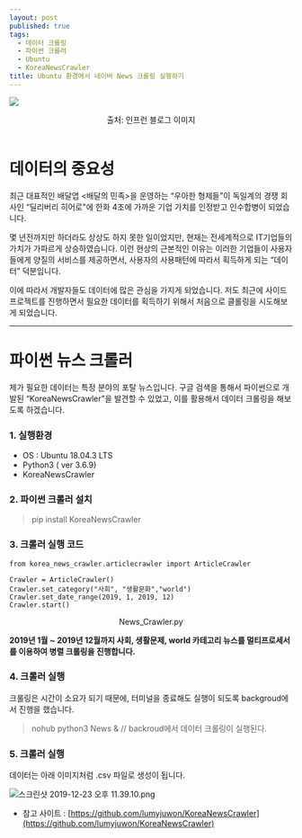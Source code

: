 ```yaml
---
layout: post
published: true
tags:
  - 데이터 크롤링
  - 파이썬 크롤러
  - Ubuntu
  - KoreaNewsCrawler
title: Ubuntu 환경에서 네이버 News 크롤링 실행하기
---
```


![]({{site.baseurl}}/img/python-web-crawling.jpg)
<center>출처: 인프런 블로그 이미지</center> <br>

# 데이터의 중요성 <br>
 최근 대표적인 배달앱 <배달의 민족>을 운영하는 “우아한 형제들”이 독일계의 경쟁 회사인 “딜리버리 히어로"에 한화 4조에 가까운 기업 가치를 인정받고 인수합병이 되었습니다.

 몇 년전까지만 하더라도 상상도 하지 못한 일이었지만, 현재는 전세계적으로 IT기업들의 가치가 가파르게 상승하였습니다. 이런 현상의 근본적인 이유는 이러한 기업들이 사용자들에게 양질의 서비스를 제공하면서, 사용자의 사용패턴에 따라서 획득하게 되는 “데이터” 덕분입니다.

 이에 따라서 개발자들도 데이터에 많은 관심을 가지게 되었습니다. 저도 최근에 사이드 프로젝트를 진행하면서 필요한 데이터를 획득하기 위해서 처음으로 클롤링을 시도해보게 되었습니다.
 
 --- 
 
# 파이썬 뉴스 크롤러 <br>
 제가 필요한 데이터는 특정 분야의 포탈 뉴스입니다. 구글 검색을 통해서 파이썬으로 개발된 “KoreaNewsCrawler”을 발견할 수 있었고, 이를 활용해서 데이터 크롤링을 해보도록 하겠습니다.
 
 
### 1. 실행환경
 
 * OS : Ubuntu 18.04.3 LTS
 * Python3 ( ver 3.6.9)
 * KoreaNewsCrawler
 

### 2. 파이썬 크롤러 설치
> pip install KoreaNewsCrawler


### 3. 크롤러 실행 코드
    
    from korea_news_crawler.articlecrawler import ArticleCrawler

	Crawler = ArticleCrawler()  
	Crawler.set_category("사회", "생활문화","world")  
	Crawler.set_date_range(2019, 1, 2019, 12)  
	Crawler.start()

<center>News_Crawler.py</center>

**2019년 1월 ~ 2019년 12월까지 사회, 생활문제, world 카테고리 뉴스를 멀티프로세서를 이용하여 병렬 크롤링을 진행합니다.**

### 4. 크롤러 실행

크롤링은 시간이 소요가 되기 때문에, 터미널을 종료해도 실행이 되도록 backgroud에서 진행을 했습니다.

> nohub python3 News & // backroud에서 데이터 크롤링이 실행된다.
    

### 5. 크롤러 실행

데이터는 아래 이미지처럼 .csv 파일로 생성이 됩니다. 

![스크린샷 2019-12-23 오후 11.39.10.png]({{site.baseurl}}/img/%E1%84%89%E1%85%B3%E1%84%8F%E1%85%B3%E1%84%85%E1%85%B5%E1%86%AB%E1%84%89%E1%85%A3%E1%86%BA%202019-12-23%20%E1%84%8B%E1%85%A9%E1%84%92%E1%85%AE%2011.39.10.png)


* 참고 사이트 : [https://github.com/lumyjuwon/KoreaNewsCrawler](https://github.com/lumyjuwon/KoreaNewsCrawler)
